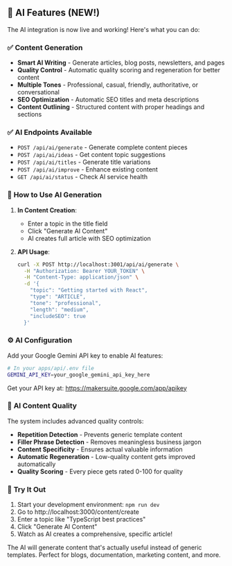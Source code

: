 ## 🤖 AI Features (NEW!)

The AI integration is now live and working! Here's what you can do:

### ✅ **Content Generation**
- **Smart AI Writing** - Generate articles, blog posts, newsletters, and pages
- **Quality Control** - Automatic quality scoring and regeneration for better content
- **Multiple Tones** - Professional, casual, friendly, authoritative, or conversational
- **SEO Optimization** - Automatic SEO titles and meta descriptions
- **Content Outlining** - Structured content with proper headings and sections

### ✅ **AI Endpoints Available**
- `POST /api/ai/generate` - Generate complete content pieces
- `POST /api/ai/ideas` - Get content topic suggestions  
- `POST /api/ai/titles` - Generate title variations
- `POST /api/ai/improve` - Enhance existing content
- `GET /api/ai/status` - Check AI service health

### 🎯 **How to Use AI Generation**

1. **In Content Creation**: 
   - Enter a topic in the title field
   - Click "Generate AI Content" 
   - AI creates full article with SEO optimization

2. **API Usage**:
   ```bash
   curl -X POST http://localhost:3001/api/ai/generate \
     -H "Authorization: Bearer YOUR_TOKEN" \
     -H "Content-Type: application/json" \
     -d '{
       "topic": "Getting started with React",
       "type": "ARTICLE", 
       "tone": "professional",
       "length": "medium",
       "includeSEO": true
     }'
   ```

### ⚙️ **AI Configuration**

Add your Google Gemini API key to enable AI features:

```bash
# In your apps/api/.env file
GEMINI_API_KEY=your_google_gemini_api_key_here
```

Get your API key at: https://makersuite.google.com/app/apikey

### 🎨 **AI Content Quality**

The system includes advanced quality controls:
- **Repetition Detection** - Prevents generic template content
- **Filler Phrase Detection** - Removes meaningless business jargon  
- **Content Specificity** - Ensures actual valuable information
- **Automatic Regeneration** - Low-quality content gets improved automatically
- **Quality Scoring** - Every piece gets rated 0-100 for quality

### 🧪 **Try It Out**

1. Start your development environment: `npm run dev`
2. Go to http://localhost:3000/content/create
3. Enter a topic like "TypeScript best practices"
4. Click "Generate AI Content"
5. Watch as AI creates a comprehensive, specific article!

The AI will generate content that's actually useful instead of generic templates. Perfect for blogs, documentation, marketing content, and more.
